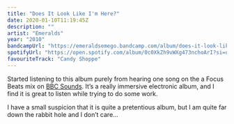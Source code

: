 ```yaml
---
title: "Does It Look Like I'm Here?"
date: 2020-01-10T11:19:45Z
description: ""
artist: "Emeralds"
year: "2010"
bandcampUrl: "https://emeraldsemego.bandcamp.com/album/does-it-look-like-im-here"
spotifyUrl: "https://open.spotify.com/album/0c0XkZh9vWXg473nchoArI?si=u5PGS7RoS3iDSw1_pNRoaw"
favouriteTrack: "Candy Shoppe"
---
```


Started listening to this album purely from hearing one song on the a Focus Beats mix on [BBC Sounds](https://www.bbc.co.uk/sounds). It’s a really immersive electronic album, and I find it is great to listen while trying to do some work.

I have a small suspicion that it is quite a pretentious album, but I am quite far down the rabbit hole and I don’t care...